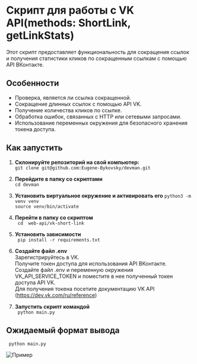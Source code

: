 # Скрипт для работы с VK API(methods: ShortLink, getLinkStats)

Этот скрипт предоставляет функциональность для сокращения ссылок и получения статистики кликов по сокращенным ссылкам с помощью API ВКонтакте.

## Особенности

- Проверка, является ли ссылка сокращенной.
- Сокращение длинных ссылок с помощью API VK.
- Получение количества кликов по ссылке.
- Обработка ошибок, связанных с HTTP или сетевыми запросами.
- Использование переменных окружения для безопасного хранения токена доступа.

## Как запустить

1. **Склонируйте репозиторий на свой компьютер:**  
``` git clone git@github.com:Eugene-Bykovsky/devman.git ```  

2. **Перейдите в папку со скриптами**  
``` cd devman ```

3. **Установить виртуальное окружение и активировать его**
``` python3 -m venv venv ```  
``` source venv/bin/activate ```

4. **Перейти в папку  со скриптом**  
``` cd  web-api/vk-short-link```  

5. **Установить зависимости**  
``` pip install -r requirements.txt```

6. **Создайте файл .env**  
Зарегистрируйтесь в VK.   
Получите токен доступа для использования API ВКонтакте.  
Создайте файл .env и переменную окружения VK_API_SERVICE_TOKEN и поместите в нее полученный токен доступа API VK.  
Для получения токена посетите документацию VK API   (https://dev.vk.com/ru/reference)

7. **Запустить скрипт командой**  
``` python main.py```

## Ожидаемый формат вывода 
``` python main.py```  

![Пример](./images/example.png)